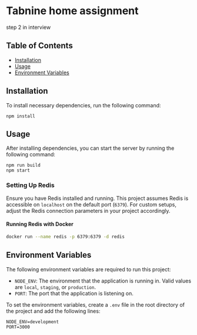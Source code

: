 # Tabnine home assignment

step 2 in interview

## Table of Contents

- [Installation](#installation)
- [Usage](#usage)
- [Environment Variables](#environment-variables)

## Installation

To install necessary dependencies, run the following command:

```
npm install
```

## Usage

After installing dependencies, you can start the server by running the following command:

```
npm run build
npm start
```

### Setting Up Redis

Ensure you have Redis installed and running. This project assumes Redis is accessible on `localhost` on the default port (`6379`). For custom setups, adjust the Redis connection parameters in your project accordingly.

#### Running Redis with Docker

```bash
docker run --name redis -p 6379:6379 -d redis
```

## Environment Variables

The following environment variables are required to run this project:

- `NODE_ENV`: The environment that the application is running in. Valid values are `local`, `staging`, or `production`.
- `PORT`: The port that the application is listening on.

To set the environment variables, create a `.env` file in the root directory of the project and add the following lines:

```
NODE_ENV=development
PORT=3000
```
